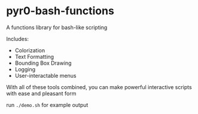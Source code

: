 pyr0-bash-functions
===============

A functions library for bash-like scripting

Includes:

  - Colorization
  - Text Formatting
  - Bounding Box Drawing
  - Logging
  - User-interactable menus

With all of these tools combined, you can make powerful interactive scripts with ease and pleasant form

run `./demo.sh` for example output